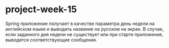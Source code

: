 # project-week-15
Spring приложение получает в качестве параметра день недели на английском языке и выводить название на русском на экран.
В случае, если заданного дня недели не существует или при старте приложения, выводятся соответствующие сообщения.
